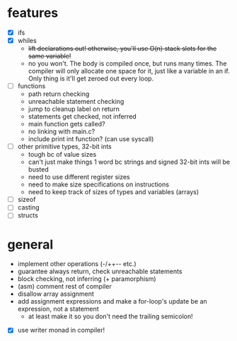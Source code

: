 # features
* [x] ifs
* [x] whiles
    * ~~lift declarations out! otherwise, you'll use O(n) stack slots for the same variable!~~
    * no you won't. The body is compiled once, but runs many times.
    The compiler will only allocate one space for it,
    just like a variable in an if.
    Only thing is it'll get zeroed out every loop.
* [ ] functions
    * path return checking
    * unreachable statement checking
    * jump to cleanup label on return
    * statements get checked, not inferred
    * main function gets called?
    * no linking with main.c?
    * include print int function? (can use syscall)
* [ ] other primitive types, 32-bit ints
    * tough bc of value sizes
    * can't just make things 1 word bc strings
     and signed 32-bit ints will be busted
    * need to use different register sizes
    * need to make size specifications on instructions
    * need to keep track of sizes of types and variables (arrays)
* [ ] sizeof
* [ ] casting
* [ ] structs
# general
* implement other operations (-/++-- etc.)
* guarantee always return, check unreachable statements
* block checking, not inferring (+ paramorphism)
* (asm) comment rest of compiler
* disallow array assignment
* add assignment expressions and make
a for-loop's update be an expression, not a statement
    * at least make it so you don't need the trailing semicolon!
* [x] use writer monad in compiler!